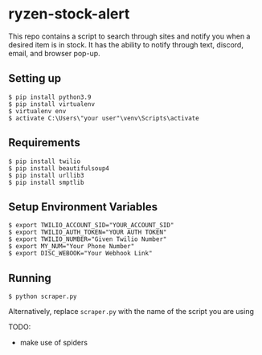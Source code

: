 # ryzen-stock-alert
This repo contains a script to search through sites and notify you when a desired item is in stock.
It has the ability to notify through text, discord, email, and browser pop-up. 


## Setting up
```
$ pip install python3.9
$ pip install virtualenv
$ virtualenv env
$ activate C:\Users\"your user"\venv\Scripts\activate

```

## Requirements
```
$ pip install twilio
$ pip install beautifulsoup4
$ pip install urllib3
$ pip install smptlib

```

## Setup Environment Variables

```
$ export TWILIO_ACCOUNT_SID="YOUR_ACCOUNT_SID"
$ export TWILIO_AUTH_TOKEN="YOUR AUTH TOKEN"
$ export TWILIO_NUMBER="Given Twilio Number"
$ export MY_NUM="Your Phone Number"
$ export DISC_WEBOOK="Your Webhook Link"

```

## Running
```
$ python scraper.py

```
Alternatively, replace `scraper.py` with the name of the script you are using


TODO: 
- make use of spiders

